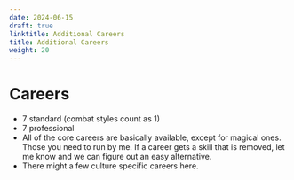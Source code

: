 ```yaml
---
date: 2024-06-15
draft: true
linktitle: Additional Careers
title: Additional Careers
weight: 20
---
```


# Careers
- 7 standard (combat styles count as 1)
- 7 professional
- All of the core careers are basically available, except for magical ones. Those you need to run by me. If a career gets a skill that is removed, let me know and we can figure out an easy alternative. 
- There might a few culture specific careers here.